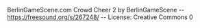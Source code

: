 





BerlinGameScene.com Crowd Cheer 2 by BerlinGameScene -- https://freesound.org/s/267248/ -- License: Creative Commons 0
